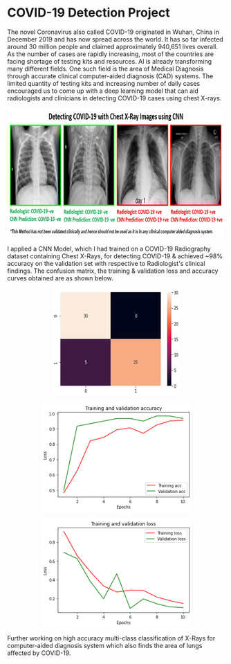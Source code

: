 # COVID-19 Detection Project

The novel Coronavirus also called COVID-19 originated in Wuhan, China in December 2019 and has now spread across the world. It has so far infected around 30 million people and claimed approximately 940,651 lives overall. As the number of cases are rapidly increasing, most of the countries are facing shortage of testing kits and resources. AI is already transforming many different fields. One such field is the area of Medical Diagnosis through accurate clinical computer-aided diagnosis (CAD) systems. The limited quantity of testing kits and increasing number of daily cases encouraged us to come up with a deep learning model that can aid radiologists and clinicians in detecting COVID-19 cases using chest X-rays.

<p align="center">
    <img width="775" height="300" src = 'https://github.com/aviralchharia/COVID-19/blob/master/Detecting%20COVID-19%20with%20Chest%20X-Ray%20Images%20using%20CNN.jpg?raw=true'
</p>


I applied a CNN Model, which I had trained on a COVID-19 Radiography dataset containing Chest X-Rays, for detecting COVID-19 & achieved ~98% accuracy on the validation set with respective to Radiologist's clinical findings. The confusion matrix, the training & validation loss and accuracy curves obtained are as shown below.

<p align="center">
    <img width="300" height="250" src = 'https://github.com/aviralchharia/COVID-19/blob/master/Results%20Obtained/Confusion%20Matrix.png?raw=true'
</p>


<p align="center">
    <img width="350" height="250" src = 'https://github.com/aviralchharia/COVID-19/blob/master/Results%20Obtained/Training%20&%20Validation%20Accuracy.png?raw=true'
</p>
    
    
<p align="center">
    <img width="350" height="250" src = 'https://github.com/aviralchharia/COVID-19/blob/master/Results%20Obtained/Training%20&%20Validation%20Loss.png?raw=true'
</p>
    
Further working on high accuracy multi-class classification of X-Rays for computer-aided diagnosis system which also finds the area of lungs affected by COVID-19.
